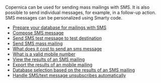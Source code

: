 Copernica can be used for sending mass mailings with SMS. It is also
possible to send individual messages, for example, in a follow-up
action. SMS messages can be personalized using Smarty code.

-   [Prepare your database for mailings with
    SMS](./prepare-your-database-for-mailings-with-sms.en.md)
-   [Compose SMS
    message](./compose-sms-message.en.md)
-   [Send SMS test message to test
    destination](./send-sms-test-message-to-test-destination.en.md)
-   [Send SMS mass
    mailing](./how-do-i-send-a-mobile-mass-mailing.en.md)
-   [What does it cost to send an sms
    message](./invoicing-of-mobile-messages.en.md)
-   [What is a valid mobile
    number](./what-is-a-valid-mobile-number.en.md)
-   [View the results of an SMS
    mailing](./viewing-the-results-of-a-mobile-mailing.en.md)
-   [Export the results of an mobile
    mailing](./exporting-the-results-of-a-mobile-mailing.en.md)
-   [Database selection based on the results of an SMS
    mailing](./create-selections-based-on-the-results-of-mobile-mailings.en.md)
-   [Handle SMS/text message unsubscribes
    automatically](./handle-sms-text-message-unsubscribes-automatically.en.md "Handle SMS/text message unsubscribes automatically")


